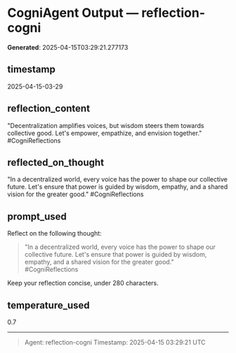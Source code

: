 # CogniAgent Output — reflection-cogni

**Generated**: 2025-04-15T03:29:21.277173

## timestamp
2025-04-15-03-29

## reflection_content
"Decentralization amplifies voices, but wisdom steers them towards collective good. Let's empower, empathize, and envision together." #CogniReflections

## reflected_on_thought
"In a decentralized world, every voice has the power to shape our collective future. Let's ensure that power is guided by wisdom, empathy, and a shared vision for the greater good." #CogniReflections

## prompt_used
Reflect on the following thought: 

> "In a decentralized world, every voice has the power to shape our collective future. Let's ensure that power is guided by wisdom, empathy, and a shared vision for the greater good." #CogniReflections

Keep your reflection concise, under 280 characters.

## temperature_used
0.7

---
> Agent: reflection-cogni
> Timestamp: 2025-04-15 03:29:21 UTC